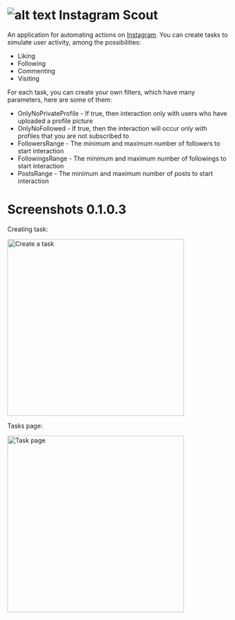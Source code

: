 # ![alt text](https://user-images.githubusercontent.com/45703525/104408099-58d73c00-5574-11eb-9cc5-f073ba7c2c04.png) Instagram Scout

An application for automating actions on [Instagram](https://www.instagram.com/). You can create tasks to simulate user activity, among the possibilities:<br/>
- Liking
- Following
- Commenting
- Visiting

For each task, you can create your own filters, which have many parameters, here are some of them:<br/>
- OnlyNoPrivateProfile - If true, then interaction only with users who have uploaded a profile picture<br/>
- OnlyNoFollowed - If true, then the interaction will occur only with profiles that you are not subscribed to<br/>
- FollowersRange - The minimum and maximum number of followers to start interaction<br/>
- FollowingsRange - The minimum and maximum number of followings to start interaction<br/>
- PostsRange - The minimum and maximum number of posts to start interaction<br/>

# Screenshots 0.1.0.3

Creating task:<br/>
<p align="left">
  <img src="https://user-images.githubusercontent.com/45703525/104409176-bd939600-5576-11eb-8d64-55b5843a40a2.PNG" width="400" title="Create a task"><br/>  
</p>

Tasks page:<br/>
<p align="left">
  <img src="https://user-images.githubusercontent.com/45703525/104409178-be2c2c80-5576-11eb-9582-b9b7b40518f7.PNG" width="400" alt="Task page"><br/>
</p>


